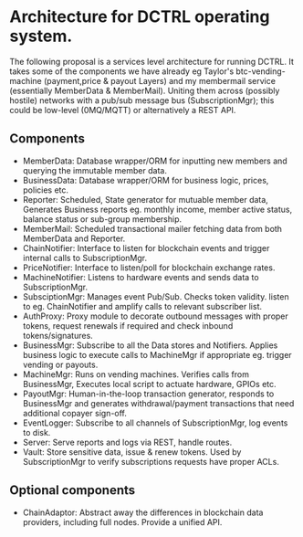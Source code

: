 # Architecture for DCTRL operating system.

The following proposal is a services level architecture for running DCTRL. It takes some of the components we have already eg Taylor's btc-vending-machine (payment,price & payout Layers) and my membermail service (essentially MemberData & MemberMail). Uniting them across (possibly hostile) networks with a pub/sub message bus (SubscriptionMgr); this could be low-level (0MQ/MQTT) or alternatively a REST API.

## Components

 - MemberData:       Database wrapper/ORM for inputting new members and querying the immutable member data.
 - BusinessData:     Database wrapper/ORM for business logic, prices, policies etc.
 - Reporter:         Scheduled, State generator for mutuable member data, Generates Business reports eg. monthly income, member active status, balance status or sub-group membership.
 - MemberMail:       Scheduled transactional mailer fetching data from both MemberData and Reporter.
 - ChainNotifier:    Interface to listen for blockchain events and trigger internal calls to SubscriptionMgr.
 - PriceNotifier:    Interface to listen/poll for blockchain exchange rates.
 - MachineNotifier:  Listens to hardware events and sends data to SubscriptionMgr.
 - SubsciptionMgr:   Manages event Pub/Sub. Checks token validity. listen to eg. ChainNotifier and amplify calls to relevant subscriber list.
 - AuthProxy:        Proxy module to decorate outbound messages with proper tokens, request renewals if required and check inbound tokens/signatures.
 - BusinessMgr:      Subscribe to all the Data stores and Notifiers. Applies business logic to execute calls to MachineMgr if appropriate eg. trigger vending or payouts.
 - MachineMgr:       Runs on vending machines. Verifies calls from BusinessMgr, Executes local script to actuate hardware, GPIOs etc.
 - PayoutMgr:        Human-in-the-loop transaction generator, responds to BusinessMgr and generates withdrawal/payment transactions that need additional copayer sign-off.
 - EventLogger:      Subscribe to all channels of SubscriptionMgr, log events to disk.
 - Server:           Serve reports and logs via REST, handle routes.
 - Vault:            Store sensitive data, issue & renew tokens. Used by SubscriptionMgr to verify subscriptions requests have proper ACLs.


## Optional components

 - ChainAdaptor:    Abstract away the differences in blockchain data providers, including full nodes. Provide a unified API.
